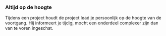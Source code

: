 ### Altijd op de hoogte

Tijdens een project houdt de project lead je persoonlijk op de hoogte van de voortgang. Hij informeert je tijdig, mocht een onderdeel complexer zijn dan van te voren ingeschat. 